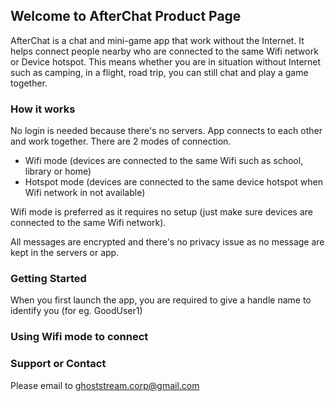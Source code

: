 ## Welcome to AfterChat Product Page

AfterChat is a chat and mini-game app that work without the Internet. It helps connect people nearby who are connected to the same Wifi network or Device hotspot. This means whether you are in situation without Internet such as camping, in a flight, road trip, you can still chat and play a game together. 


### How it works

No login is needed because there's no servers. App connects to each other and work together. There are 2 modes of connection.

- Wifi mode (devices are connected to the same Wifi such as school, library or home)
- Hotspot mode (devices are connected to the same device hotspot when Wifi network in not available)

Wifi mode is preferred as it requires no setup (just make sure devices are connected to the same Wifi network).

All messages are encrypted and there's no privacy issue as no message are kept in the servers or app.

### Getting Started

When you first launch the app, you are required to give a handle name to identify you (for eg. GoodUser1)

### Using Wifi mode to connect


### Support or Contact

Please email to ghoststream.corp@gmail.com
